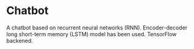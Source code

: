 # Chatbot
A chatbot based on recurrent neural networks (RNN). Encoder-decoder long short-term memory (LSTM) model has been used. TensorFlow backened.

